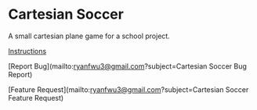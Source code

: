 # Cartesian Soccer
A small cartesian plane game for a school project.

[Instructions](https://docs.google.com/document/d/1_Ypcv5MNXvraEladhVx8APi1pP1-cqpxrW7VaE0nJ4w/edit?usp=sharing)

[Report Bug](mailto:ryanfwu3@gmail.com?subject=Cartesian Soccer Bug Report)

[Feature Request](mailto:ryanfwu3@gmail.com?subject=Cartesian Soccer Feature Request)
